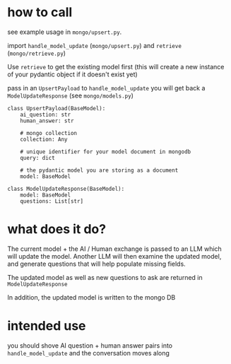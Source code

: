# how to call
see example usage in `mongo/upsert.py`.

import `handle_model_update` (`mongo/upsert.py`) and `retrieve` (`mongo/retrieve.py`)

Use `retrieve` to get the existing model first (this will create a new instance of your pydantic object if it doesn't exist yet)


pass in an `UpsertPayload` to `handle_model_update`
you will get back a `ModelUpdateResponse`
(see `mongo/models.py`)


```
class UpsertPayload(BaseModel):
    ai_question: str
    human_answer: str

    # mongo collection
    collection: Any

    # unique identifier for your model document in mongodb
    query: dict

    # the pydantic model you are storing as a document
    model: BaseModel
```

```
class ModelUpdateResponse(BaseModel):
    model: BaseModel
    questions: List[str]
```

# what does it do?

The current model + the AI / Human exchange is passed to an LLM which will update the model.
Another LLM will then examine the updated model, and generate questions that will help populate missing fields.

The updated model as well as new questions to ask are returned in `ModelUpdateResponse`

In addition, the updated model is written to the mongo DB

# intended use

you should shove AI question + human answer pairs into `handle_model_update` and the conversation moves along
